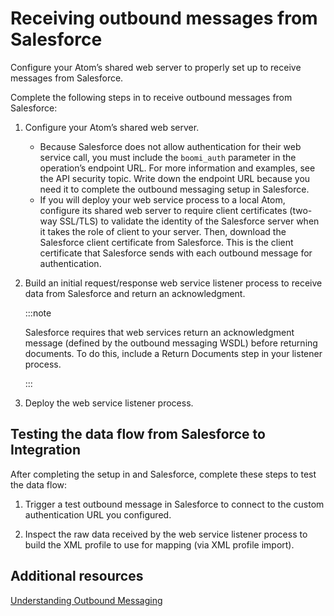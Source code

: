 # Receiving outbound messages from Salesforce

<head>
  <meta name="guidename" content="Integration"/>
  <meta name="context" content="GUID-ea6daf51-4728-4582-8686-375c72f19218"/>
</head>

Configure your Atom’s shared web server to properly set up to receive messages from Salesforce.

Complete the following steps in to receive outbound messages from Salesforce:

1.  Configure your Atom’s shared web server.

    -   Because Salesforce does not allow authentication for their web service call, you must include the `boomi_auth` parameter in the operation’s endpoint URL. For more information and examples, see the API security topic. Write down the endpoint URL because you need it to complete the outbound messaging setup in Salesforce.
    -   If you will deploy your web service process to a local Atom, configure its shared web server to require client certificates \(two-way SSL/TLS\) to validate the identity of the Salesforce server when it takes the role of client to your server. Then, download the Salesforce client certificate from Salesforce. This is the client certificate that Salesforce sends with each outbound message for authentication.
2.  Build an initial request/response web service listener process to receive data from Salesforce and return an acknowledgment.

    :::note
    
    Salesforce requires that web services return an acknowledgment message \(defined by the outbound messaging WSDL\) before returning documents. To do this, include a Return Documents step in your listener process.

    :::

3.  Deploy the web service listener process.


## Testing the data flow from Salesforce to Integration

After completing the setup in and Salesforce, complete these steps to test the data flow:

1.  Trigger a test outbound message in Salesforce to connect to the custom authentication URL you configured.

2.  Inspect the raw data received by the web service listener process to build the XML profile to use for mapping \(via XML profile import\).


## Additional resources

[Understanding Outbound Messaging](https://developer.salesforce.com/docs/atlas.en-us.api.meta/api/sforce_api_om_outboundmessaging_understanding.htm)